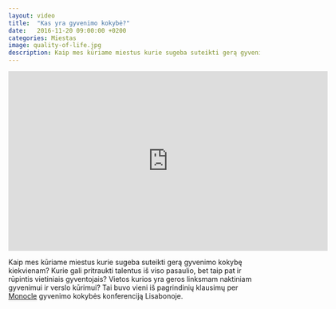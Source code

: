 ```yaml
---
layout: video
title:  "Kas yra gyvenimo kokybė?"
date:   2016-11-20 09:00:00 +0200
categories: Miestas
image: quality-of-life.jpg
description: Kaip mes kūriame miestus kurie sugeba suteikti gerą gyvenimo kokybę kiekvienam? Kurie gali pritraukti talentus iš viso pasaulio, bet taip pat ir rūpintis vietiniais gyventojais?
---
```

<div class="video-container">
    <iframe src="https://player.vimeo.com/video/125169890?color=ffd800&title=0&byline=0&portrait=0" width="640" height="360" frameborder="0" webkitallowfullscreen mozallowfullscreen allowfullscreen></iframe>
</div>

<p class="italic">
Kaip mes kūriame miestus kurie sugeba suteikti gerą gyvenimo kokybę kiekvienam? Kurie gali pritraukti talentus iš viso pasaulio, bet taip pat ir rūpintis vietiniais gyventojais? Vietos kurios yra geros linksmam naktiniam gyvenimui ir verslo kūrimui? Tai buvo vieni iš pagrindinių klausimų per <a href="https://monocle.com/" target="_blank">Monocle</a> gyvenimo kokybės konferenciją Lisabonoje.
</p>
